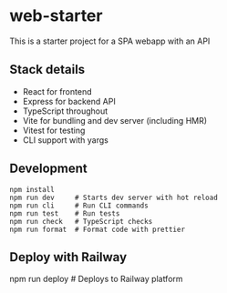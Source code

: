 # web-starter

This is a starter project for a SPA webapp with an API 

## Stack details

- React for frontend
- Express for backend API
- TypeScript throughout
- Vite for bundling and dev server (including HMR)
- Vitest for testing
- CLI support with yargs

## Development

```
npm install
npm run dev     # Starts dev server with hot reload
npm run cli     # Run CLI commands
npm run test    # Run tests
npm run check   # TypeScript checks
npm run format  # Format code with prettier
```

## Deploy with Railway

npm run deploy  # Deploys to Railway platform
